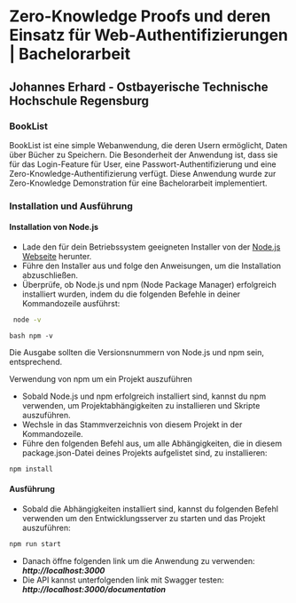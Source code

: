 # Zero-Knowledge Proofs und deren Einsatz für Web-Authentifizierungen | Bachelorarbeit

## Johannes Erhard - Ostbayerische Technische Hochschule Regensburg

### BookList
BookList ist eine simple Webanwendung, die deren Usern ermöglicht, Daten über Bücher zu Speichern. Die Besonderheit der Anwendung ist, dass sie für das Login-Feature für User, eine Passwort-Authentifizierung und eine Zero-Knowledge-Authentifizierung verfügt. Diese Anwendung wurde zur Zero-Knowledge Demonstration für eine Bachelorarbeit implementiert.

### Installation und Ausführung 
#### Installation von Node.js
- Lade den für dein Betriebssystem geeigneten Installer von der [Node.js Webseite](https://nodejs.org/en/download/) herunter.
- Führe den Installer aus und folge den Anweisungen, um die Installation abzuschließen.
- Überprüfe, ob Node.js und npm (Node Package Manager) erfolgreich installiert wurden, indem du die folgenden Befehle in deiner Kommandozeile ausführst:

```bash
 node -v
 ```
```
bash npm -v
```

Die Ausgabe sollten die Versionsnummern von Node.js und npm sein, entsprechend.

Verwendung von npm um ein Projekt auszuführen
- Sobald Node.js und npm erfolgreich installiert sind, kannst du npm verwenden, um Projektabhängigkeiten zu installieren und Skripte auszuführen.
- Wechsle in das Stammverzeichnis von diesem Projekt in der Kommandozeile.
- Führe den folgenden Befehl aus, um alle Abhängigkeiten, die in diesem package.json-Datei deines Projekts aufgelistet sind, zu installieren:

```bash 
npm install
```

#### Ausführung
- Sobald die Abhängigkeiten installiert sind, kannst du folgenden Befehl verwenden um den Entwicklungsserver zu starten und das Projekt auszuführen:

```bash 
npm run start
```

- Danach öffne folgenden link um die Anwendung zu verwenden: ***http://localhost:3000***  
- Die API kannst unterfolgenden link mit Swagger testen: ***http://localhost:3000/documentation***